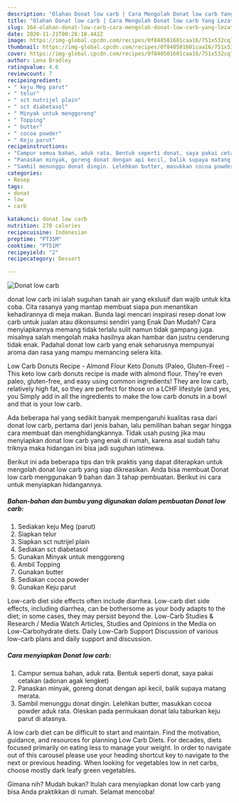 ```yaml
---
description: "Olahan Donat low carb | Cara Mengolah Donat low carb Yang Lezat"
title: "Olahan Donat low carb | Cara Mengolah Donat low carb Yang Lezat"
slug: 164-olahan-donat-low-carb-cara-mengolah-donat-low-carb-yang-lezat
date: 2020-11-21T00:28:18.442Z
image: https://img-global.cpcdn.com/recipes/0f840501601caa16/751x532cq70/donat-low-carb-foto-resep-utama.jpg
thumbnail: https://img-global.cpcdn.com/recipes/0f840501601caa16/751x532cq70/donat-low-carb-foto-resep-utama.jpg
cover: https://img-global.cpcdn.com/recipes/0f840501601caa16/751x532cq70/donat-low-carb-foto-resep-utama.jpg
author: Lena Bradley
ratingvalue: 4.6
reviewcount: 7
recipeingredient:
- " keju Meg parut"
- " telur"
- " sct nutrijel plain"
- " sct diabetasol"
- " Minyak untuk menggoreng"
- " Topping"
- " butter"
- " cocoa powder"
- " Keju parut"
recipeinstructions:
- "Campur semua bahan, aduk rata. Bentuk seperti donat, saya pakai cetakan (adonan agak lengket)"
- "Panaskan minyak, goreng donat dengan api kecil, balik supaya matang merata."
- "Sambil menunggu donat dingin. Lelehkan butter, masukkan cocoa powder aduk rata. Oleskan pada permukaan donat lalu taburkan keju parut di atasnya."
categories:
- Resep
tags:
- donat
- low
- carb

katakunci: donat low carb 
nutrition: 270 calories
recipecuisine: Indonesian
preptime: "PT35M"
cooktime: "PT51M"
recipeyield: "2"
recipecategory: Dessert

---
```



![Donat low carb](https://img-global.cpcdn.com/recipes/0f840501601caa16/751x532cq70/donat-low-carb-foto-resep-utama.jpg)


donat low carb ini ialah suguhan tanah air yang ekslusif dan wajib untuk kita coba. Cita rasanya yang mantap membuat siapa pun menantikan kehadirannya di meja makan.
Bunda lagi mencari inspirasi resep donat low carb untuk jualan atau dikonsumsi sendiri yang Enak Dan Mudah? Cara menyiapkannya memang tidak terlalu sulit namun tidak gampang juga. misalnya salah mengolah maka hasilnya akan hambar dan justru cenderung tidak enak. Padahal donat low carb yang enak seharusnya mempunyai aroma dan rasa yang mampu memancing selera kita.

Low Carb Donuts Recipe - Almond Flour Keto Donuts (Paleo, Gluten-Free) - This keto low carb donuts recipe is made with almond flour. They&#39;re even paleo, gluten-free, and easy using common ingredients! They are low carb, relatively high fat, so they are perfect for those on a LCHF lifestyle (and yes, you Simply add in all the ingredients to make the low carb donuts in a bowl and that is your low carb.

Ada beberapa hal yang sedikit banyak mempengaruhi kualitas rasa dari donat low carb, pertama dari jenis bahan, lalu pemilihan bahan segar hingga cara membuat dan menghidangkannya. Tidak usah pusing jika mau menyiapkan donat low carb yang enak di rumah, karena asal sudah tahu triknya maka hidangan ini bisa jadi suguhan istimewa.


Berikut ini ada beberapa tips dan trik praktis yang dapat diterapkan untuk mengolah donat low carb yang siap dikreasikan. Anda bisa membuat Donat low carb menggunakan 9 bahan dan 3 tahap pembuatan. Berikut ini cara untuk menyiapkan hidangannya.

<!--inarticleads1-->

##### Bahan-bahan dan bumbu yang digunakan dalam pembuatan Donat low carb:

1. Sediakan  keju Meg (parut)
1. Siapkan  telur
1. Siapkan  sct nutrijel plain
1. Sediakan  sct diabetasol
1. Gunakan  Minyak untuk menggoreng
1. Ambil  Topping
1. Gunakan  butter
1. Sediakan  cocoa powder
1. Gunakan  Keju parut


Low-carb diet side effects often include diarrhea. Low-carb diet side effects, including diarrhea, can be bothersome as your body adapts to the diet; in some cases, they may persist beyond the. Low-Carb Studies &amp; Research / Media Watch Articles, Studies and Opinions in the Media on Low-Carbohydrate diets. Daily Low-Carb Support Discussion of various low-carb plans and daily support and discussion. 

<!--inarticleads2-->

##### Cara menyiapkan Donat low carb:

1. Campur semua bahan, aduk rata. Bentuk seperti donat, saya pakai cetakan (adonan agak lengket)
1. Panaskan minyak, goreng donat dengan api kecil, balik supaya matang merata.
1. Sambil menunggu donat dingin. Lelehkan butter, masukkan cocoa powder aduk rata. Oleskan pada permukaan donat lalu taburkan keju parut di atasnya.


A low carb diet can be difficult to start and maintain. Find the motivation, guidance, and resources for planning Low Carb Diets. For decades, diets focused primarily on eating less to manage your weight. In order to navigate out of this carousel please use your heading shortcut key to navigate to the next or previous heading. When looking for vegetables low in net carbs, choose mostly dark leafy green vegetables. 

Gimana nih? Mudah bukan? Itulah cara menyiapkan donat low carb yang bisa Anda praktikkan di rumah. Selamat mencoba!
